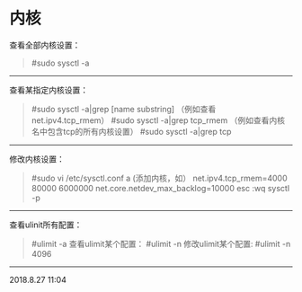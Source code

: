内核
===================================
查看全部内核设置：
>#sudo sysctl -a
----------------------------------------
查看某指定内核设置：
>#sudo sysctl -a|grep [name substring]
（例如查看net.ipv4.tcp_rmem）
>#sudo sysctl -a|grep tcp_rmem
（例如查看内核名中包含tcp的所有内核设置）
>#sudo sysctl -a|grep tcp
----------------------------------------
修改内核设置：
>#sudo vi /etc/sysctl.conf
>a
(添加内核，如）
>net.ipv4.tcp_rmem=4000 80000 6000000
>net.core.netdev_max_backlog=10000
>esc
>:wq
>sysctl -p
----------------------------------------
查看ulinit所有配置：
>#ulimit -a
查看ulimit某个配置：
>#ulimit -n 
修改ulimit某个配置:
>#ulimit -n 4096
----------------------------------------
2018.8.27 11:04
